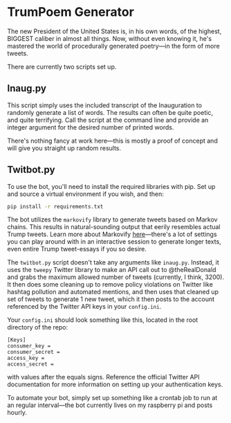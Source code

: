 # TrumPoem Generator

The new President of the United States is, in his own words, of the highest, BIGGEST caliber in almost all things. Now, without even knowing it, he's mastered the world of procedurally generated poetry&mdash;in the form of more tweets.

There are currently two scripts set up.

## Inaug.py

This script simply uses the included transcript of the Inauguration to randomly generate a list of words. The results can often be quite poetic, and quite terrifying. Call the script at the command line and provide an integer argument for the desired number of printed words.

There's nothing fancy at work here&mdash;this is mostly a proof of concept and will give you straight up random results.

## Twitbot.py

To use the bot, you'll need to install the required libraries with pip. Set up and source a virtual environment if you wish, and then:
```bash
pip install -r requirements.txt
```
The bot utilizes the `markovify` library to generate tweets based on Markov chains. This results in natural-sounding output that eerily resembles actual Trump tweets. Learn more about Markovify [here](https://github.com/jsvine/markovify)&mdash;there's a lot of settings you can play around with in an interactive session to generate longer texts, even entire Trump tweet-essays if you so desire.

The `twitbot.py` script doesn't take any arguments like `inaug.py`. Instead, it uses the `tweepy` Twitter library to make an API call out to @theRealDonald and grabs the maximum allowed number of tweets (currently, I think, 3200). It then does some cleaning up to remove policy violations on Twitter like hashtag pollution and automated mentions, and then uses that cleaned up set of tweets to generate 1 new tweet, which it then posts to the account referenced by the Twitter API keys in your `config.ini`.

Your `config.ini` should look something like this, located in the root directory of the repo:
```
[Keys]
consumer_key =
consumer_secret =
access_key =
access_secret =
```
with values after the equals signs. Reference the official Twitter API documentation for more information on setting up your authentication keys.

To automate your bot, simply set up something like a crontab job to run at an regular interval&mdash;the bot currently lives on my raspberry pi and posts hourly.
